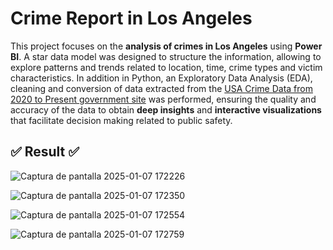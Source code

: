 # Crime Report in Los Angeles
This project focuses on the **analysis of crimes in Los Angeles** using **Power BI**. A star data model was designed to structure the information, allowing to explore patterns and trends related to location, time, crime types and victim characteristics. In addition in Python, an Exploratory Data Analysis (EDA), cleaning and conversion of data extracted from the [USA Crime Data from 2020 to Present government site](https://catalog.data.gov/dataset/crime-data-from-2020-to-present) was performed, ensuring the quality and accuracy of the data to obtain **deep insights** and **interactive visualizations** that facilitate decision making related to public safety.

## ✅ Result ✅

![Captura de pantalla 2025-01-07 172226](https://github.com/user-attachments/assets/dbed4dbf-ea85-4bac-b02f-b81df11b83ac)

![Captura de pantalla 2025-01-07 172350](https://github.com/user-attachments/assets/e1a0d950-aaf8-4209-ad55-97757caaa1b0)

![Captura de pantalla 2025-01-07 172554](https://github.com/user-attachments/assets/20f9832f-b693-4b7e-a7e4-27651494ee94)

![Captura de pantalla 2025-01-07 172759](https://github.com/user-attachments/assets/22b4b8dc-bdb1-46b9-b679-82bdde76ca82)
